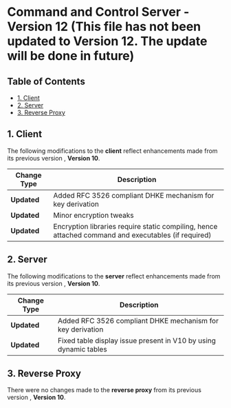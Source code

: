 # Command and Control Server - Version 12 (This file has not been updated to Version 12. The update will be done in future)

## Table of Contents
- [1. Client](#1-client)
- [2. Server](#2-server)
- [3. Reverse Proxy](#3-reverse-proxy)

## 1. Client

The following modifications to the **client** reflect enhancements made from its previous version , **Version 10**.

| Change Type | Description |
|-------------|-------------|
| **Updated** | Added RFC 3526 compliant DHKE mechanism for key derivation |
| **Updated** | Minor encryption tweaks |
| **Updated** | Encryption libraries require static compiling, hence attached command and executables (if required) |


## 2. Server 

The following modifications to the **server** reflect enhancements made from its previous version , **Version 10**.

| Change Type | Description |
|-------------|-------------|
| **Updated** | Added RFC 3526 compliant DHKE mechanism for key derivation |
| **Updated** | Fixed table display issue present in V10 by using dynamic tables |

## 3. Reverse Proxy 

There were no changes made to the **reverse proxy** from its previous version , **Version 10**.

